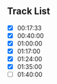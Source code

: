 ## Track List

- [x] 00:17:33
- [x] 00:40:00
- [x] 01:00:00
- [x] 01:17:00
- [x] 01:24:00
- [x] 01:35:00
- [ ] 01:40:00